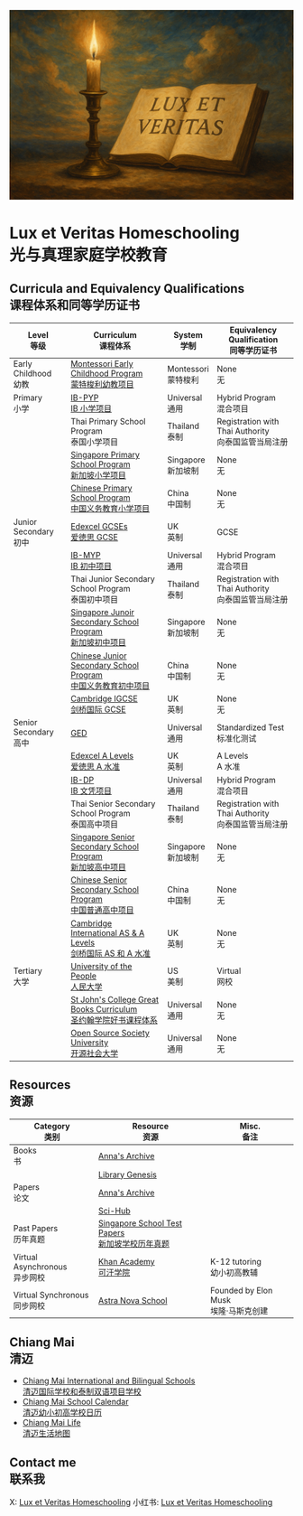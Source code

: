 ![](https://github.com/1arry1iu/lux-et-veritas-homeschooling/blob/main/lux-et-veritas.png)

# Lux et Veritas Homeschooling <br /> 光与真理家庭学校教育

## Curricula and Equivalency Qualifications <br /> 课程体系和同等学历证书

| Level <br /> 等级 | Curriculum <br /> 课程体系 | System <br /> 学制 | Equivalency Qualification <br /> 同等学历证书 |
|---|---|---|---|
| Early Childhood <br /> 幼教 | [Montessori Early Childhood Program <br /> 蒙特梭利幼教项目](https://www.montessori.org/wp-content/uploads/2021/09/Montessori-Curriculum-Scope-and-Sequence.pdf) | Montessori <br /> 蒙特梭利 | None <br /> 无 |
| Primary <br /> 小学 | [IB-PYP <br /> IB 小学项目](https://www.ibo.org/programmes/primary-years-programme/) | Universal <br /> 通用 | Hybrid Program <br /> 混合项目 |
|| Thai Primary School Program <br /> 泰国小学项目 | Thailand <br /> 泰制 | Registration with Thai Authority <br /> 向泰国监管当局注册 |
|| [Singapore Primary School Program <br /> 新加坡小学项目](https://www.moe.gov.sg/primary/curriculum/syllabus) | Singapore <br /> 新加坡制 | None <br /> 无 |
|| [Chinese Primary School Program <br /> 中国义务教育小学项目](http://www.moe.gov.cn/srcsite/A26/s8001/202204/t20220420_619921.html) | China <br /> 中国制 | None <br /> 无 |
| Junior Secondary <br /> 初中 | [Edexcel GCSEs <br /> 爱徳思 GCSE](https://qualifications.pearson.com/en/qualifications/edexcel-gcses.html) | UK <br /> 英制 | GCSE |
|| [IB-MYP <br /> IB 初中项目](https://www.ibo.org/programmes/middle-years-programme/) | Universal <br /> 通用 | Hybrid Program <br /> 混合项目 |
|| Thai Junior Secondary School Program <br /> 泰国初中项目 | Thailand <br /> 泰制 | Registration with Thai Authority <br /> 向泰国监管当局注册 |
|| [Singapore Junoir Secondary School Program <br /> 新加坡初中项目](https://www.moe.gov.sg/secondary/schools-offering-full-sbb/syllabus) | Singapore <br /> 新加坡制 | None <br /> 无 |
|| [Chinese Junior Secondary School Program <br /> 中国义务教育初中项目](http://www.moe.gov.cn/srcsite/A26/s8001/202204/t20220420_619921.html) | China <br /> 中国制 | None <br /> 无 |
|| [Cambridge IGCSE <br /> 剑桥国际 GCSE](https://www.cambridgeinternational.org/programmes-and-qualifications/cambridge-upper-secondary/cambridge-igcse/) | UK <br /> 英制 | None <br /> 无 |
| Senior Secondary <br /> 高中 | [GED](https://www.ged.com/en/) | Universal <br /> 通用 | Standardized Test <br /> 标准化测试 |
|| [Edexcel A Levels <br /> 爱徳思 A 水准](https://qualifications.pearson.com/en/qualifications/edexcel-a-levels.html) | UK <br /> 英制 | A Levels <br /> A 水准 |
|| [IB-DP <br /> IB 文凭项目](https://www.ibo.org/programmes/diploma-programme/) | Universal <br /> 通用 | Hybrid Program <br /> 混合项目 |
|| Thai Senior Secondary School Program <br /> 泰国高中项目 | Thailand <br /> 泰制 | Registration with Thai Authority <br /> 向泰国监管当局注册 |
|| [Singapore Senior Secondary School Program <br /> 新加坡高中项目](https://www.moe.gov.sg/secondary/schools-offering-full-sbb/syllabus) | Singapore <br /> 新加坡制 | None <br /> 无 |
|| [Chinese Senior Secondary School Program <br /> 中国普通高中项目](http://www.moe.gov.cn/srcsite/A26/s8001/201801/t20180115_324647.html) | China <br /> 中国制 | None <br /> 无 |
|| [Cambridge International AS & A Levels <br /> 剑桥国际 AS 和 A 水准](https://www.cambridgeinternational.org/programmes-and-qualifications/cambridge-advanced/cambridge-international-as-and-a-levels/) | UK <br /> 英制 | None <br /> 无 |
| Tertiary <br /> 大学 | [University of the People <br /> 人民大学](https://www.uopeople.edu/) | US <br /> 美制 | Virtual <br /> 网校 |
|| [St John's College Great Books Curriculum <br /> 圣约翰学院好书课程体系](https://www.sjc.edu/academic-programs/undergraduate/great-books-reading-list) | Universal <br /> 通用 | None <br /> 无 |
|| [Open Source Society University <br /> 开源社会大学](https://ossu.thinkific.com/) | Universal <br /> 通用 | None <br /> 无 |

## Resources <br /> 资源

| Category <br /> 类别 | Resource <br /> 资源 | Misc. <br /> 备注 |
|---|---|---|
| Books <br /> 书 | [Anna's Archive](https://annas-archive.org/) ||
|| [Library Genesis](https://libgen.li/) ||
| Papers <br /> 论文 | [Anna's Archive](https://annas-archive.org/) ||
|| [Sci-Hub](https://www.sci-hub.ru/) ||
| Past Papers <br /> 历年真题 | [Singapore School Test Papers <br /> 新加坡学校历年真题](https://freetestpaper.com/) ||
| Virtual Asynchronous <br /> 异步网校 | [Khan Academy <br /> 可汗学院](https://www.khanacademy.org/) | K-12 tutoring <br /> 幼小初高教辅 |
| Virtual Synchronous <br /> 同步网校 | [Astra Nova School](https://www.astranova.org/) | Founded by Elon Musk <br /> 埃隆·马斯克创建 |

## Chiang Mai <br /> 清迈

- [Chiang Mai International and Bilingual Schools <br /> 清迈国际学校和泰制双语项目学校](https://github.com/1arry1iu/lux-et-veritas-homeschooling/blob/main/content/chiang-mai-schools.md)
- [Chiang Mai School Calendar <br /> 清迈幼小初高学校日历](https://calendar.google.com/calendar/embed?src=33dbf34a05555c9a2755c92bdaddf8164a4822544c690ac37bdd113ff9129d90%40group.calendar.google.com&ctz=Asia%2FBangkok)
- [Chiang Mai Life <br /> 清迈生活地图](https://www.google.com/maps/d/u/0/edit?mid=1Sm54BUI7Ddt5hjqRUktFB-sX6eiwSHQ&usp=sharing)

## Contact me <br /> 联系我

X: [Lux et Veritas Homeschooling](https://x.com/_lux_veritas_)
小红书: [Lux et Veritas Homeschooling](https://www.xiaohongshu.com/user/profile/61b77657000000001000a6de)

